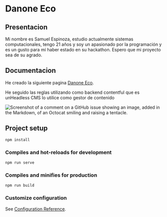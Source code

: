 # Danone Eco

## Presentacion
Mi nombre es Samuel Espinoza, estudio actualmente sistemas computacionales, tengo 21 años y soy un apasionado por la programación y es un gusto para mí haber estado en su hackathon. Espero que mi proyecto sea de su agrado.


## Documentacion

He creado la siguiente pagina [Danone Eco](https://master--incandescent-fairy-64491e.netlify.app/).

He seguido las reglas utilizando como backend contentful que es unHeadless CMS lo utilice como gestor de contenido

![Screenshot of a comment on a GitHub issue showing an image, added in the Markdown, of an Octocat smiling and raising a tentacle.](https://myoctocat.com/assets/images/base-octocat.svg)

## Project setup
```
npm install
```

### Compiles and hot-reloads for development
```
npm run serve
```

### Compiles and minifies for production
```
npm run build
```

### Customize configuration
See [Configuration Reference](https://cli.vuejs.org/config/).

